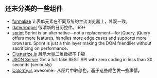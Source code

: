 ## 还未分类的一些组件
* [formalize](http://formalize.me/) 让表单元素在不同系统的主流浏览器上，外观一致。
* [datedropper](http://felicegattuso.com/projects/datedropper/) 很清新的日历控件。IE9+
* [sprint](https://github.com/bendc/sprint) Sprint is an alternative—not a replacement—for jQuery. jQuery offers more features, handles more edge cases and supports more browsers. Sprint is just a thin layer making the DOM friendlier without sacrificing on performance.
* [Clusterize.js](https://github.com/NeXTs/Clusterize.js) 展示大量二维数据不卡顿
* [JSON Server](https://github.com/typicode/json-server) Get a full fake REST API with zero coding in less than 30 seconds (seriously)
* [Colorify.js](http://colorify.rocks/index.html) awesome~ 从图片中取颜色，基于这些颜色做一些事情。






